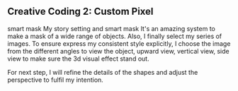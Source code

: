 ## Creative Coding 2: Custom Pixel

smart mask
My story setting and smart mask
It's an amazing system to make a mask of a wide range of objects. Also, I finally select my series of images. To ensure express my consistent style explicitly, I choose the image from the different angles to view the object, upward view, vertical view, side view to make sure the 3d visual effect stand out.

For next step, I will refine the details of the shapes and adjust the perspective to fulfil my intention.


<!-- progress

I was inspired by the work form processing. The initial idea is if I transfer the whole thing to the Z axis and I may find a specific angle to give a sense of 3d to viewers.
I referenced Isometric projection, An isometric view of an object can be obtained by choosing the viewing direction such that the angles between the projections of the x, y, and z-axes are all the same. It points out the mathematics method how to calculate the rotation angle.

I push my experiment from 2d to 3d, that's the key point of my plan. I adjust the height of the part of mask. I have done some research about how to control the camera viewpoint ortho(). I am still working on this part though.
 -->


<!-- The start

I spent about two weeks to explore the field of image processing both in p5js and processing. After I gained deeper understanding of it, I was going to think about custom pixels.

The first step is how to locate each pixel in the image. Definitely, there is a way offered in the example file. I also have learned another way to locate the pixel in image.

Then, I roughly create different shapes for the pixels to take a glance of the visual effect.

By the way, I was thinking of the animation effect for this project. I am betting that would be cool. surely, in this case, I have tried sorts of methods to figure it out.
 -->
<!-- The images above are photos of Wellington CBD algorithmically processed with a lightly modified version of the [p5.js Pointillism example](https://p5js.org/examples/image-pointillism.html). The masks for each photo highlight various objects. Replace this text with your own which explains the source of your photos, masking, and applied algorithm.
 -->